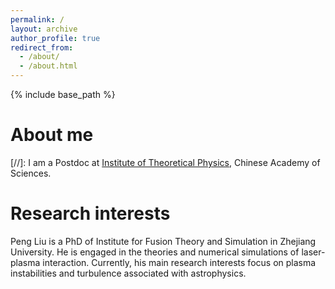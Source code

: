 ```yaml
---
permalink: /
layout: archive
author_profile: true
redirect_from: 
  - /about/
  - /about.html
---
```


{% include base_path %}

About me
======
[//]: I am a Postdoc at [Institute of Theoretical Physics](http://www.itp.ac.cn/), Chinese Academy of Sciences.

Research interests
=====

Peng Liu is a PhD of Institute for Fusion Theory and Simulation in Zhejiang University. He is engaged in the theories and numerical simulations of laser-plasma interaction. Currently, his main research interests focus on plasma instabilities and turbulence associated with astrophysics.

